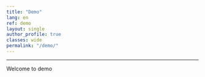 ```yaml
---
title: "Demo"   
lang: en
ref: demo
layout: single
author_profile: true 
classes: wide
permalink: "/demo/"  
---
```

----
Welcome to demo
